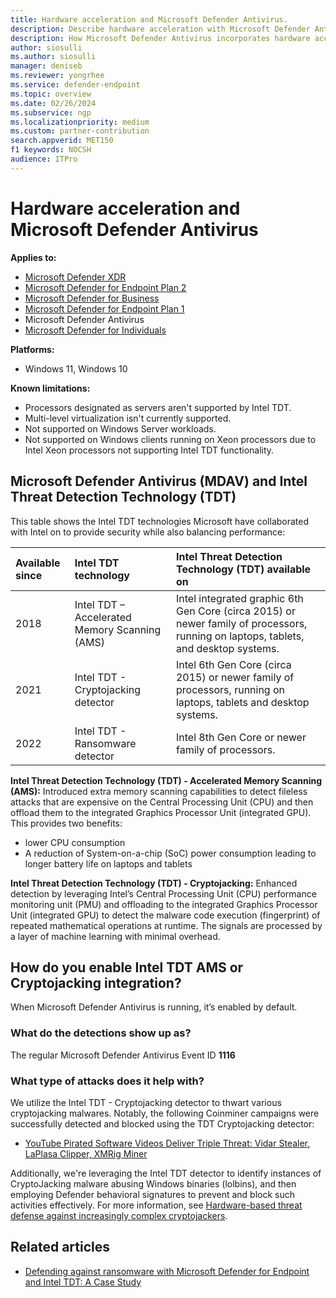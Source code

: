 ```yaml
---
title: Hardware acceleration and Microsoft Defender Antivirus.
description: Describe hardware acceleration with Microsoft Defender Antivirus.
description: How Microsoft Defender Antivirus incorporates hardware acceleration and Microsoft Defender Antivirus.
author: siosulli
ms.author: siosulli
manager: deniseb
ms.reviewer: yongrhee
ms.service: defender-endpoint
ms.topic: overview
ms.date: 02/26/2024
ms.subservice: ngp
ms.localizationpriority: medium
ms.custom: partner-contribution
search.appverid: MET150
f1 keywords: NOCSH
audience: ITPro
---
```


# Hardware acceleration and Microsoft Defender Antivirus

**Applies to:**

- [Microsoft Defender XDR](https://go.microsoft.com/fwlink/?linkid=2118804)
- [Microsoft Defender for Endpoint Plan 2](https://go.microsoft.com/fwlink/p/?linkid=2154037)
- [Microsoft Defender for Business](https://www.microsoft.com/security/business/endpoint-security/microsoft-defender-business)
- [Microsoft Defender for Endpoint Plan 1](https://go.microsoft.com/fwlink/?linkid=2154037)  
- Microsoft Defender Antivirus
- [Microsoft Defender for Individuals](https://www.microsoft.com/microsoft-365/microsoft-defender-for-individuals)

**Platforms:**

- Windows 11, Windows 10

**Known limitations:**

- Processors designated as servers aren't supported by Intel TDT.
- Multi-level virtualization isn't currently supported.
- Not supported on Windows Server workloads.
- Not supported on Windows clients running on Xeon processors due to Intel Xeon processors not supporting Intel TDT functionality.

## Microsoft Defender Antivirus (MDAV) and Intel Threat Detection Technology (TDT)

This table shows the Intel TDT technologies Microsoft have collaborated with Intel on to provide security while also balancing performance:

|Available since |Intel TDT technology | Intel Threat Detection Technology (TDT) available on|
|:---|:---|:---|
|2018|Intel TDT – Accelerated Memory Scanning (AMS)|Intel integrated graphic 6th Gen Core (circa 2015) or newer family of processors, running on laptops, tablets, and desktop systems.|
|2021|Intel TDT - Cryptojacking detector| Intel 6th Gen Core (circa 2015) or newer family of processors, running on laptops, tablets and desktop systems.|
|2022|Intel TDT - Ransomware detector| Intel 8th Gen Core or newer family of processors.|

**Intel Threat Detection Technology (TDT) - Accelerated Memory Scanning (AMS):** Introduced extra memory scanning capabilities to detect fileless attacks that are expensive on the Central Processing Unit (CPU) and then offload them to the integrated Graphics Processor Unit (integrated GPU). This provides two benefits:

- lower CPU consumption
- A reduction of System-on-a-chip (SoC) power consumption leading to longer battery life on laptops and tablets

**Intel Threat Detection Technology (TDT) - Cryptojacking:** Enhanced detection by leveraging Intel’s Central Processing Unit (CPU) performance monitoring unit (PMU) and offloading to the integrated Graphics Processor Unit (integrated GPU) to detect the malware code execution (fingerprint) of repeated mathematical operations at runtime. The signals are processed by a layer of machine learning with minimal overhead.

## How do you enable Intel TDT AMS or Cryptojacking integration?

When Microsoft Defender Antivirus is running, it’s enabled by default.

### What do the detections show up as?

The regular Microsoft Defender Antivirus Event ID **1116**

### What type of attacks does it help with?

We utilize the Intel TDT - Cryptojacking detector to thwart various cryptojacking malwares. Notably, the following Coinminer campaigns were successfully detected and blocked using the TDT Cryptojacking detector:

- [YouTube Pirated Software Videos Deliver Triple Threat: Vidar Stealer, LaPlasa Clipper, XMRig Miner](https://www.fortinet.com/blog/threat-research/youtube-pirated-software-videos-deliver-triple-threat-vidar-stealer-laplas-clipper-xmrig-miner)

Additionally, we're leveraging the Intel TDT detector to identify instances of CryptoJacking malware abusing Windows binaries (lolbins), and then employing Defender behavioral signatures to prevent and block such activities effectively. For more information, see [Hardware-based threat defense against increasingly complex cryptojackers](https://www.microsoft.com/security/blog/2022/08/18/hardware-based-threat-defense-against-increasingly-complex-cryptojackers/).

## Related articles

- [Defending against ransomware with Microsoft Defender for Endpoint and Intel TDT: A Case Study](https://techcommunity.microsoft.com/t5/microsoft-defender-for-endpoint/defending-against-ransomware-with-microsoft-defender-for/ba-p/3243941)
